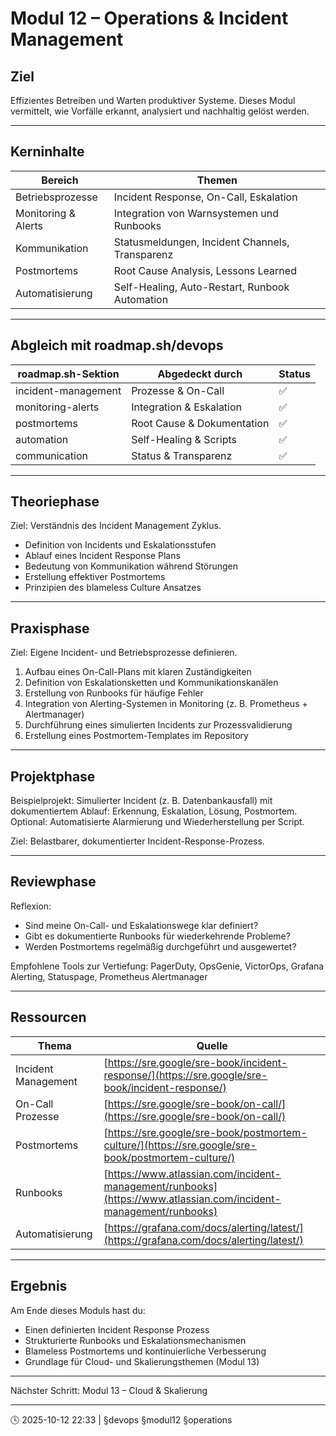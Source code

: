 # Modul 12 – Operations & Incident Management

## Ziel

Effizientes Betreiben und Warten produktiver Systeme.
Dieses Modul vermittelt, wie Vorfälle erkannt, analysiert und nachhaltig gelöst werden.

---

## Kerninhalte

| Bereich             | Themen                                          |
| ------------------- | ----------------------------------------------- |
| Betriebsprozesse    | Incident Response, On-Call, Eskalation          |
| Monitoring & Alerts | Integration von Warnsystemen und Runbooks       |
| Kommunikation       | Statusmeldungen, Incident Channels, Transparenz |
| Postmortems         | Root Cause Analysis, Lessons Learned            |
| Automatisierung     | Self-Healing, Auto-Restart, Runbook Automation  |

---

## Abgleich mit roadmap.sh/devops

| roadmap.sh-Sektion  | Abgedeckt durch            | Status |
| ------------------- | -------------------------- | ------ |
| incident-management | Prozesse & On-Call         | ✅      |
| monitoring-alerts   | Integration & Eskalation   | ✅      |
| postmortems         | Root Cause & Dokumentation | ✅      |
| automation          | Self-Healing & Scripts     | ✅      |
| communication       | Status & Transparenz       | ✅      |

---

## Theoriephase

Ziel: Verständnis des Incident Management Zyklus.

* Definition von Incidents und Eskalationsstufen
* Ablauf eines Incident Response Plans
* Bedeutung von Kommunikation während Störungen
* Erstellung effektiver Postmortems
* Prinzipien des blameless Culture Ansatzes

---

## Praxisphase

Ziel: Eigene Incident- und Betriebsprozesse definieren.

1. Aufbau eines On-Call-Plans mit klaren Zuständigkeiten
2. Definition von Eskalationsketten und Kommunikationskanälen
3. Erstellung von Runbooks für häufige Fehler
4. Integration von Alerting-Systemen in Monitoring (z. B. Prometheus + Alertmanager)
5. Durchführung eines simulierten Incidents zur Prozessvalidierung
6. Erstellung eines Postmortem-Templates im Repository

---

## Projektphase

Beispielprojekt:
Simulierter Incident (z. B. Datenbankausfall) mit dokumentiertem Ablauf: Erkennung, Eskalation, Lösung, Postmortem.
Optional: Automatisierte Alarmierung und Wiederherstellung per Script.

Ziel: Belastbarer, dokumentierter Incident-Response-Prozess.

---

## Reviewphase

Reflexion:

* Sind meine On-Call- und Eskalationswege klar definiert?
* Gibt es dokumentierte Runbooks für wiederkehrende Probleme?
* Werden Postmortems regelmäßig durchgeführt und ausgewertet?

Empfohlene Tools zur Vertiefung:
PagerDuty, OpsGenie, VictorOps, Grafana Alerting, Statuspage, Prometheus Alertmanager

---

## Ressourcen

| Thema               | Quelle                                                                                                           |
| ------------------- | ---------------------------------------------------------------------------------------------------------------- |
| Incident Management | [https://sre.google/sre-book/incident-response/](https://sre.google/sre-book/incident-response/)                 |
| On-Call Prozesse    | [https://sre.google/sre-book/on-call/](https://sre.google/sre-book/on-call/)                                     |
| Postmortems         | [https://sre.google/sre-book/postmortem-culture/](https://sre.google/sre-book/postmortem-culture/)               |
| Runbooks            | [https://www.atlassian.com/incident-management/runbooks](https://www.atlassian.com/incident-management/runbooks) |
| Automatisierung     | [https://grafana.com/docs/alerting/latest/](https://grafana.com/docs/alerting/latest/)                           |

---

## Ergebnis

Am Ende dieses Moduls hast du:

* Einen definierten Incident Response Prozess
* Strukturierte Runbooks und Eskalationsmechanismen
* Blameless Postmortems und kontinuierliche Verbesserung
* Grundlage für Cloud- und Skalierungsthemen (Modul 13)

---

Nächster Schritt: Modul 13 – Cloud & Skalierung

---

🕓 2025-10-12 22:33 | §devops §modul12 §operations
